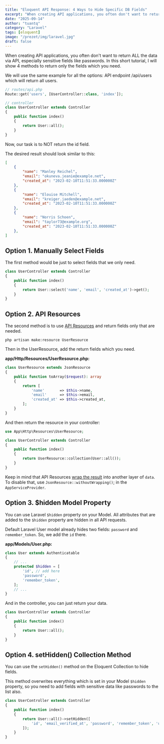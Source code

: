 ```yaml
---
title: "Eloquent API Response: 4 Ways to Hide Specific DB Fields"
excerpt: "When creating API applications, you often don't want to return ALL the data via API, especially sensitive fields like passwords. In this short tutorial, I will show 4 methods to return only the fields which you need."
date: "2025-09-14"
author: "tuantq"
category: "Laravel"
tags: [eloquent]
image: "/prezet/img/laravel.jpg"
draft: false
---
```

When creating API applications, you often don't want to return ALL the data via API, especially sensitive fields like passwords. In this short tutorial, I will show 4 methods to return only the fields which you need.

We will use the same example for all the options: API endpoint /api/users which will return all users.

```php
// routes/api.php
Route::get('users', [UserController::class, 'index']);

// controller
class UserController extends Controller
{
    public function index()
    {
        return User::all();
    }
}
```

Now, our task is to NOT return the id field.

The desired result should look similar to this:

```json
[
    {
        "name": "Manley Reichel",
        "email": "okuneva.jeanie@example.net",
        "created_at": "2023-02-10T11:51:33.000000Z"
    },
    {
        "name": "Elouise Mitchell",
        "email": "kreiger.jaeden@example.net",
        "created_at": "2023-02-10T11:51:33.000000Z"
    },
    {
        "name": "Norris Schoen",
        "email": "taylor73@example.org",
        "created_at": "2023-02-10T11:51:33.000000Z"
    },
]
```

## Option 1. Manually Select Fields

The first method would be just to select fields that we only need.

```php
class UserController extends Controller
{
    public function index()
    {
        return User::select('name', 'email', 'created_at')->get();
    }
}
```

## Option 2. API Resources

The second method is to use [API Resources](https://laravel.com/docs/master/eloquent-resources) and return fields only that are needed.

```php artisan make:resource UserResource```

Then in the UserResource, add the return fields which you need.

**app/Http/Resources/UserResource.php:**

```php
class UserResource extends JsonResource
{
    public function toArray($request): array
    {
        return [
            'name'       => $this->name,
            'email'      => $this->email,
            'created_at' => $this->created_at,
        ];
    }
}
```

And then return the resource in your controller:

```php
use App\Http\Resources\UserResource;

class UserController extends Controller
{
    public function index()
    {
        return UserResource::collection(User::all());
    }
}
```

Keep in mind that API Resources [wrap the result](https://laravel.com/docs/9.x/eloquent-resources#data-wrapping) into another layer of `data`. To disable that, use `JsonResource::withoutWrapping()`; in the `AppServiceProvider`.

## Option 3. $hidden Model Property

You can use Laravel `$hidden` property on your Model. All attributes that are added to the `$hidden` property are hidden in all API requests.

Default Laravel User model already hides two fields: `password` and `remember_token`. So, we add the `id` there.

**app/Models/User.php:**

```php
class User extends Authenticatable
{
    // ...
    protected $hidden = [
        'id', // add here
        'password',
        'remember_token',
    ];
    // ...
}
```

And in the controller, you can just return your data.

```php
class UserController extends Controller
{
    public function index()
    {
        return User::all();
    }
}
```

## Option 4. setHidden() Collection Method

You can use the `setHidden()` method on the Eloquent Collection to hide fields.

This method overwrites everything which is set in your Model `$hidden` property, so you need to add fields with sensitive data like passwords to the list also.

```php
class UserController extends Controller
{
    public function index()
    {
        return User::all()->setHidden([
            'id', 'email_verified_at', 'password', 'remember_token', 'updated_at'
        ]);
    }
}
```
